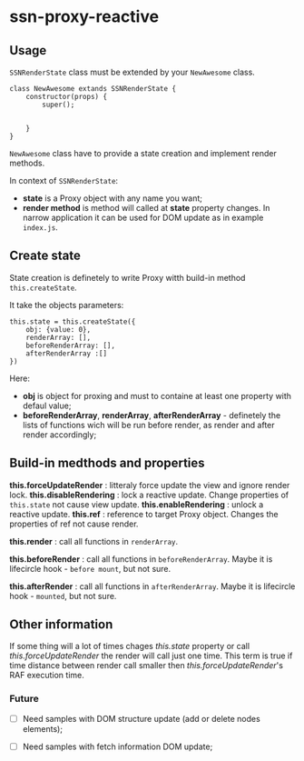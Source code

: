 # ssn-proxy-reactive

## Usage

`SSNRenderState` class must be extended by your `NewAwesome` class.

```
class NewAwesome extands SSNRenderState {
    constructor(props) {
        super();


    }
}
```

`NewAwesome` class have to provide a state creation and implement render methods.

In context of `SSNRenderState`: 
- **state** is a Proxy object with any name you want;
- **render method** is method will called at **state** property changes. In narrow application it can be used for DOM update as in example `index.js`.

## Create state 

State creation is definetely to write Proxy witth build-in method `this.createState`.

It take the objects parameters:
```
this.state = this.createState({
    obj: {value: 0},
    renderArray: [],
    beforeRenderArray: [],
    afterRenderArray :[]
})
```

Here: 
- **obj** is object for proxing and must to containe at least one property with defaul value;
-  **beforeRenderArray**, **renderArray**, **afterRenderArray** - definetely the lists of functions wich will be run before render, as render and after render accordingly;


## Build-in medthods and properties

**this.forceUpdateRender**
 : litteraly force update the view and ignore render lock.
**this.disableRendering** 
 : lock a reactive update. Change properties of `this.state` not cause view update.
**this.enableRendering** 
 : unlock a reactive update.
**this.ref** 
 : reference to target Proxy object. Changes the properties of ref not cause render. 

**this.render** 
 : call all functions in `renderArray`. 

**this.beforeRender** 
 : call all functions in `beforeRenderArray`. Maybe it is lifecircle hook - `before mount`, but not sure.

**this.afterRender** 
: call all functions in `afterRenderArray`. Maybe it is lifecircle hook - `mounted`, but not sure.

## Other information 

If some thing will a lot of times chages *this.state* property or call *this.forceUpdateRender* the render will call just one time. This term is true if time distance between render call smaller then *this.forceUpdateRender*'s RAF execution time.

### Future 
- [ ] Need samples with DOM structure update (add or delete nodes elements);
- [ ] Need samples with fetch information DOM update;


